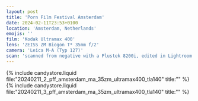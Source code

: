 ```yaml
---
layout: post
title: 'Porn Film Festival Amsterdam'
date: 2024-02-11T23:53+0100
location: 'Amsterdam, Netherlands'
emojis: ''
film: 'Kodak Ultramax 400'
lens: 'ZEISS ZM Biogon T* 35mm f/2'
camera: 'Leica M-A (Typ 127)'
scan: 'scanned from negative with a Plustek 8200i, edited in Lightroom'
---
```


{% include candystore.liquid file:"20240211_2_pff_amsterdam_ma_35zm_ultramax400_tla140" title:"" %}
{% include candystore.liquid file:"20240211_3_pff_amsterdam_ma_35zm_ultramax400_tla140" title:"" %}